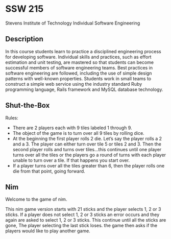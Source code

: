 # SSW 215

Stevens Institute of Technology Individual Software Engineering

## Description

In this course students learn to practice a disciplined engineering process for developing software. Individual skills and practices, such as effort estimation and unit testing, are mastered so that students can become successful members of software engineering teams. Best practices in software engineering are followed, including the use of simple design patterns with well-known properties. Students work in small teams to construct a simple web service using the industry standard Ruby programming language, Rails framework and MySQL database technology.

## Shut-the-Box
Rules:
- There are 2 players each with 9 tiles labeled 1 through 9.
- The object of the game is to turn over all 9 tiles by rolling dice.
- At the beginning the first player rolls 2 die. Let’s say the player rolls a 2 and a 3. The player can either turn over tile 5 or tiles 2 and 3. Then the second player rolls and turns over tiles...this continues until one player turns over all the tiles or the players go a round of turns with each player unable to turn over a tile. If that happens you start over. 
- If a player turns over all the tiles greater than 6, then the player rolls one die from that point, going forward.


## Nim
Welcome to the game of nim. 

This nim game version starts with 21 sticks and the player selects 1, 2 or 3 sticks. If a player does not select 1, 2 or 3 sticks an error occurs and they again are asked to select 1, 2 or 3 sticks.   This continue until all the sticks are gone,  The player selecting the last stick loses.  the game then asks if the players would like to play another game.
